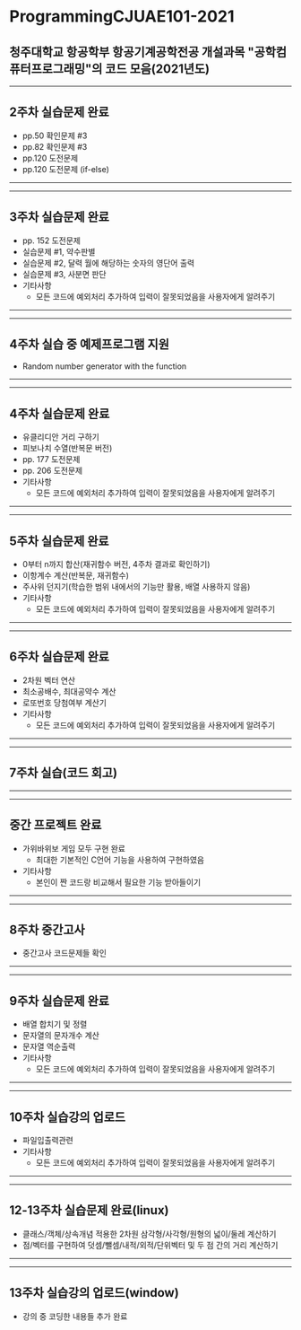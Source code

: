 # ProgrammingCJUAE101-2021
청주대학교 항공학부 항공기계공학전공 개설과목 "공학컴퓨터프로그래밍"의 코드 모음(2021년도)
------
------
## 2주차 실습문제 완료
- pp.50 확인문제 #3
- pp.82 확인문제 #3 
- pp.120 도전문제
- pp.120 도전문제 (if-else)
------
------
## 3주차 실습문제 완료
- pp. 152 도전문제
- 실습문제 #1, 약수판별
- 실습문제 #2, 달력 월에 해당하는 숫자의 영단어 출력
- 실습문제 #3, 사분면 판단
- 기타사항
	- 모든 코드에 예외처리 추가하여 입력이 잘못되었음을 사용자에게 알려주기
------
------
## 4주차 실습 중 예제프로그램 지원
- Random number generator with the function
------
------
## 4주차 실습문제 완료
- 유클리디안 거리 구하기
- 피보나치 수열(반복문 버전)
- pp. 177 도전문제
- pp. 206 도전문제
- 기타사항
	- 모든 코드에 예외처리 추가하여 입력이 잘못되었음을 사용자에게 알려주기
------
------
## 5주차 실습문제 완료
- 0부터 n까지 합산(재귀함수 버전, 4주차 결과로 확인하기)
- 이항계수 계산(반복문, 재귀함수)
- 주사위 던지기(학습한 범위 내에서의 기능만 활용, 배열 사용하지 않음)
- 기타사항
	- 모든 코드에 예외처리 추가하여 입력이 잘못되었음을 사용자에게 알려주기
------
------
## 6주차 실습문제 완료
- 2차원 벡터 연산
- 최소공배수, 최대공약수 계산
- 로또번호 당첨여부 계산기
- 기타사항
	- 모든 코드에 예외처리 추가하여 입력이 잘못되었음을 사용자에게 알려주기
------
------
## 7주차 실습(코드 회고)
------
------
## 중간 프로젝트 완료
- 가위바위보 게임 모두 구현 완료
	- 최대한 기본적인 C언어 기능을 사용하여 구현하였음
- 기타사항
	- 본인이 짠 코드랑 비교해서 필요한 기능 받아들이기
------
------
## 8주차 중간고사
- 중간고사 코드문제들 확인
------
------
## 9주차 실습문제 완료
- 배열 합치기 및 정렬
- 문자열의 문자개수 계산
- 문자열 역순출력
- 기타사항
	- 모든 코드에 예외처리 추가하여 입력이 잘못되었음을 사용자에게 알려주기
------
------
## 10주차 실습강의 업로드
- 파일입출력관련
- 기타사항
	- 모든 코드에 예외처리 추가하여 입력이 잘못되었음을 사용자에게 알려주기
------
------
## 12-13주차 실습문제 완료(linux)
- 클래스/객체/상속개념 적용한 2차원 삼각형/사각형/원형의 넓이/둘레 계산하기
- 점/벡터를 구현하여 덧셈/뺄셈/내적/외적/단위벡터 및 두 점 간의 거리 계산하기
------
------
## 13주차 실습강의 업로드(window)
- 강의 중 코딩한 내용들 추가 완료

